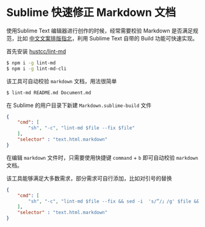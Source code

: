# Sublime 快速修正 Markdown 文档

使用Sublime Text 编辑器进行创作的时候，经常需要校验 Markdown 是否满足规范，比如 [中文文案排版指北](https://github.com/mzlogin/chinese-copywriting-guidelines/blob/Simplified/README.md)，利用 Sublime Text 自带的 Build 功能可快速实现。

首先安装 [hustcc/lint-md](https://github.com/hustcc/lint-md) 

```bash
$ npm i -g lint-md
$ npm i -g lint-md-cli
```

该工具可自动校验 `markdown` 文档，用法很简单

```bash
$ lint-md README.md Document.md
```

在 Sublime 的用户目录下新建 `Markdown.sublime-build` 文件

```json
{	
	"cmd": [
		"sh", "-c", "lint-md $file --fix $file"
    ],
    "selector" : "text.html.markdown"
}
```

在编辑 `markdown` 文件时，只需要使用快捷键   `command` + `b` 即可自动校验 `markdown` 文档。

该工具能够满足大多数需求，部分需求可自行添加，比如对引号的替换

```json
{	
	"cmd": [
		"sh", "-c", "lint-md $file --fix && sed -i  's/”/」/g' $file && sed -i  's/“/「/g' $file"
    ],
    "selector" : "text.html.markdown"
}
```


